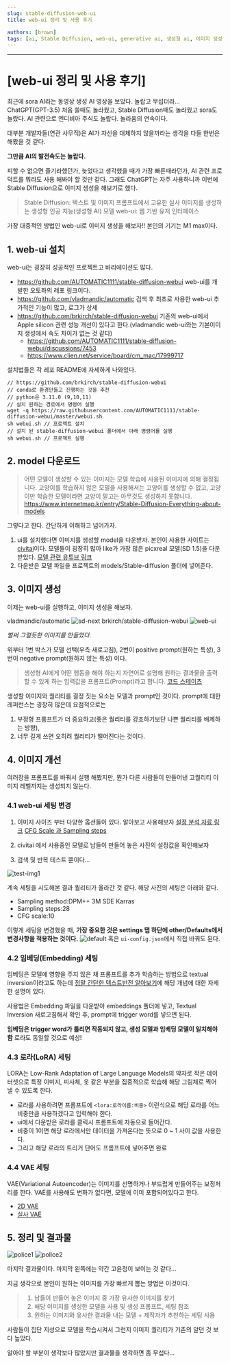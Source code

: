 ```yaml
---
slug: stable-diffusion-web-ui
title: web-ui 정리 및 사용 후기

authors: [brown]
tags: [ai, Stable Diffusion, web-ui, generative ai, 생성형 ai, 이미지 생성]
---
```


---

# [web-ui 정리 및 사용 후기]

최근에 sora AI라는 동영상 생성 AI 영상을 보았다. 놀랍고 무섭더라...
ChatGPT(GPT-3.5) 처음 쓸때도 놀라웠고, Stable Diffusion때도 놀라웠고 sora도 놀랐다.
AI 관련으로 엔디비아 주식도 놀랍다. 놀라움의 연속이다.

대부분 개발자들(연관 사무직)은 AI가 자신을 대체하지 않을까라는 생각을 다들 한번은 해봤을 것 같다.

**그만큼 AI의 발전속도는 놀랍다.**

피할 수 없으면 즐기라했던가, 늦었다고 생각했을 때가 가장 빠른때라던가, AI 관련 프로덕트를 뭐라도 사용 해봐야 할 것만 같다. 그래도 ChatGPT는 자주 사용하니까 이번에 Stable Diffusion으로 이미지 생성을 해보기로 했다.

> Stable Diffusion: 텍스트 및 이미지 프롬프트에서 고유한 실사 이미지를 생성하는 생성형 인공 지능(생성형 AI) 모델
> web-ui: 웹 기반 유저 인터페이스

가장 대중적인 방법인 web-ui로 이미지 생성을 해보자!!
본인의 기기는 M1 max이다.

<!-- truncate -->

## 1. web-ui 설치

web-ui는 굉장히 성공적인 프로젝트고 바리에이션도 많다.

- https://github.com/AUTOMATIC1111/stable-diffusion-webui
  web-ui를 개발한 오토좌의 레포 링크이다.
- https://github.com/vladmandic/automatic
  검색 후 최초로 사용한 web-ui
  추가적인 기능이 많고, 로그가 상세
- https://github.com/brkirch/stable-diffusion-webui
  기존의 web-ui에서 Apple silicon 관련 성능 개선이 있다고 한다.(vladmandic web-ui와는 기본이미지 생성에서 속도 차이가 없는 것 같다)
  - https://github.com/AUTOMATIC1111/stable-diffusion-webui/discussions/7453
  - https://www.clien.net/service/board/cm_mac/17999717

설치법들은 각 레포 README에 자세하게 나와있다.

```
// https://github.com/brkirch/stable-diffusion-webui
// conda로 환경만들고 진행하는 것을 추천
// python은 3.11.0 (9,10,11)
// 설치 원하는 경로에서 명령어 실행
wget -q https://raw.githubusercontent.com/AUTOMATIC1111/stable-diffusion-webui/master/webui.sh
sh webui.sh // 프로젝트 설치
// 설치 된 stable-diffusion-webui 폴더에서 아래 명령어를 실행
sh webui.sh // 프로젝트 실행
```

## 2. model 다운로드

> 어떤 모델이 생성할 수 있는 이미지는 모델 학습에 사용된 이미지에 의해 결정됩니다. 고양이를 학습하지 않은 모델을 사용해서는 고양이를 생성할 수 없고, 고양이만 학습한 모델이라면 고양이 말고는 아무것도 생성하지 못합니다.
> https://www.internetmap.kr/entry/Stable-Diffusion-Everything-about-models

그렇다고 한다. 간단하게 이해하고 넘어가자.

1. ui를 설치했다면 이미지를 생성할 model을 다운받자.
   본인이 사용한 사이트는 [civitai](https://civitai.com/models)이다.
   모델들이 굉장히 많아 like가 가장 많은 picxreal 모델(SD 1.5)을 다운 받았다.
   [모델 관련 유튜브 링크](https://www.youtube.com/watch?v=GQNiKKq2EP4)
   <br />
2. 다운받은 모델 파일을 프로젝트의 models/Stable-diffusion 폴더에 넣어준다.
   <br />

## 3. 이미지 생성

이제는 web-ui를 실행하고, 이미지 생성을 해보자.

vladmandic/automatic
![sd-next](sd-next.png)
brkirch/stable-diffusion-webui
![web-ui](web-ui.png)

_벌써 그럴듯한 이미지를 만들었다._

위부터 1번 박스가 모델 선택(우측 새로고침), 2번이 positive prompt(원하는 특성), 3번이 negative prompt(원하지 않는 특성) 이다.

> 생성형 AI에게 어떤 행동을 해야 하는지 자연어로 설명해 원하는 결과물을 출력할 수 있게 하는 입력값을 프롬프트(Prompt)라고 합니다.
> [코드 스테이츠](https://www.codestates.com/blog/content/%ED%94%84%EB%A1%AC%ED%94%84%ED%8A%B8-%ED%94%84%EB%A1%AC%ED%94%84%ED%8A%B8%EC%97%94%EC%A7%80%EB%8B%88%EC%96%B4%EB%A7%81)

생성할 이미지와 퀄리티를 결정 짓는 요소는 모델과 prompt인 것이다. prompt에 대한 레퍼런스는 굉장히 많은데 요점적으로는

1. 부정형 프롬프트가 더 중요하고(좋은 퀄리티를 강조하기보단 나쁜 퀄리티를 배제하는 방향),
2. 너무 길게 쓰면 오히려 퀄리티가 떨어진다는 것이다.

## 4. 이미지 개선

여러장을 프롬프트를 바꿔서 실행 해봤지만, 뭔가 다른 사람들이 만들어낸 고퀄리티 이미지 레벨까지는 생성되지 않는다.

### 4.1 web-ui 세팅 변경

1. 이미지 사이즈 부터 다양한 옵션들이 있다. 알아보고 사용해보자
   [설정 분석 자료 링크](https://ai-designer-allan.tistory.com/entry/Stable-Diffusion-%EC%8A%A4%ED%85%8C%EC%9D%B4%EB%B8%94-%EB%94%94%ED%93%A8%EC%A0%84-webui-%EA%B8%B0%EB%8A%A5-%EB%B0%8F-%EC%84%B8%ED%8C%85-%EA%B0%92-%EC%95%8C%EC%95%84%EB%B3%B4%EA%B8%B0-txt2img)
   [CFG Scale 과 Sampling steps](https://sdiffusion.tistory.com/1)

2. civitai 에서 사용중인 모델로 남들이 만들어 놓은 사진의 설정값을 확인해보자
3. 검색 및 반복 테스트 뿐이다...

![test-img1](test-img1.png)

계속 세팅을 시도해본 결과 퀄리티가 올라간 것 같다.
해당 사진의 세팅은 아래와 같다.

- Sampling method:DPM++ 3M SDE Karras
- Sampling steps:28
- CFG scale:10

이렇게 세팅을 변경했을 때, **가장 중요한 것은 settings 탭 하단에 other/Defaults에서 변경사항을 적용하는 것이다.**
![default](default.png)
혹은 `ui-config.json`에서 직접 바꿔도 된다.

### 4.2 임베딩(Embedding) 세팅

임베딩은 모델에 영향을 주지 않은 채 프롬프트를 추가 학습하는 방법으로 textual inversion이라고도 하는데 [정말 간단한 텍스트반전 알아보기](https://www.bercon.org/5613138c-676f-4fcc-8088-7299f8b83f65)에 해당 개념에 대한 자세한 설명이 있다.

사용법은 Embedding 파일을 다운받아 embeddings 폴더에 넣고, Textual Inversion 새로고침해서 확인 후, prompt에 trigger word를 넣으면 된다.

**임베딩은 trigger word가 틀리면 작동되지 않고, 생성 모델과 임베딩 모델이 일치해야 함**
로라도 동일할 것으로 예상!

### 4.3 로라(LoRA) 세팅

LORA는 Low-Rank Adaptation of Large Language Models의 약자로 작은 데이터셋으로 특정 이미지, 피사체, 옷 같은 부분을 집중적으로 학습해 해당 그림체로 찍어 낼 수 있도록 한다.

- 로라를 사용하려면 프롬프트에 `<lora:로라이름:비중>` 이런식으로 해당 로라를 어느 비중만큼 사용하겠다고 입력해야 한다.
- ui에서 다운받은 로라를 클릭시 프롬프트에 자동으로 들어간다.
- 비중이 1이면 해당 로라에서만 데이터을 가져온다는 뜻으로 0 ~ 1 사이 값을 사용한다.
- 그리고 해당 로라의 트리거 단어도 프롬프트에 넣어주면 완료

### 4.4 VAE 세팅

VAE(Variational Autoencoder)는 이미지를 선명하거나 부드럽게 만들어주는 보정처리를 한다.
VAE를 사용해도 변화가 없다면, 모델에 이미 포함되어있다고 한다.

- [2D VAE](https://huggingface.co/hakurei/waifu-diffusion-v1-4/blob/main/vae/kl-f8-anime2.ckpt)
- [실사 VAE](https://huggingface.co/Yukihime256/840000/tree/main)

## 5. 정리 및 결과물

![police1](police1.png)
![police2](police2.png)

마지막 결과물이다. 마지막 왼쪽에는 약간 고윤정이 보이는 것 같다...

지금 생각으로 본인이 원하는 이미지를 가장 빠르게 뽑는 방법은 이것이다.

> 1. 남들이 만들어 놓은 이미지 중 가장 유사한 이미지를 찾기
> 2. 해당 이미지를 생성한 모델을 사용 및 생성 프롬프트, 세팅 참조
> 3. 원하는 이미지와 유사한 결과물 내는 모델 + 제작자가 추천하는 세팅 사용

사람들이 집단 지성으로 모델을 학습시켜서 그런지 이미지 퀄리티가 기존의 알던 것 보다 높았다.

알아야 할 부분이 생각보다 많았지만 결과물을 생각하면 좀 무섭다...
